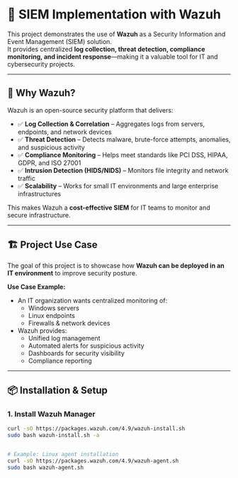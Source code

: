 # 🔐 SIEM Implementation with Wazuh

This project demonstrates the use of **Wazuh** as a Security Information and Event Management (SIEM) solution.  
It provides centralized **log collection, threat detection, compliance monitoring, and incident response**—making it a valuable tool for IT and cybersecurity projects.  

---

## 📌 Why Wazuh?
Wazuh is an open-source security platform that delivers:
- ✅ **Log Collection & Correlation** – Aggregates logs from servers, endpoints, and network devices  
- ✅ **Threat Detection** – Detects malware, brute-force attempts, anomalies, and suspicious activity  
- ✅ **Compliance Monitoring** – Helps meet standards like PCI DSS, HIPAA, GDPR, and ISO 27001  
- ✅ **Intrusion Detection (HIDS/NIDS)** – Monitors file integrity and network traffic  
- ✅ **Scalability** – Works for small IT environments and large enterprise infrastructures  

This makes Wazuh a **cost-effective SIEM** for IT teams to monitor and secure infrastructure.  

---

## 🏗️ Project Use Case
The goal of this project is to showcase how **Wazuh can be deployed in an IT environment** to improve security posture.  

**Use Case Example:**
- An IT organization wants centralized monitoring of:
  - Windows servers  
  - Linux endpoints  
  - Firewalls & network devices  
- Wazuh provides:
  - Unified log management  
  - Automated alerts for suspicious activity  
  - Dashboards for security visibility  
  - Compliance reporting  

---

## 📦 Installation & Setup

### 1. Install Wazuh Manager
```bash
curl -sO https://packages.wazuh.com/4.9/wazuh-install.sh
sudo bash wazuh-install.sh -a


# Example: Linux agent installation
curl -sO https://packages.wazuh.com/4.9/wazuh-agent.sh
sudo bash wazuh-agent.sh

